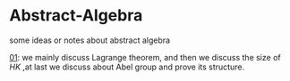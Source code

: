 # Abstract-Algebra
some ideas or notes about abstract algebra

[01](01-group.md): we mainly discuss Lagrange theorem, and then we discuss the size of $HK$ ,at last we discuss about Abel group and prove its structure.
